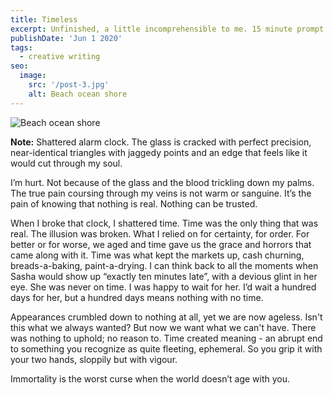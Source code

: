 ```yaml
---
title: Timeless
excerpt: Unfinished, a little incomprehensible to me. 15 minute prompt on creating a set-up to a dystopian future.
publishDate: 'Jun 1 2020'
tags:
  - creative writing
seo:
  image:
    src: '/post-3.jpg'
    alt: Beach ocean shore
---
```


![Beach ocean shore](/post-3.jpg)

**Note:** 
Shattered alarm clock. The glass is cracked with perfect precision, near-identical triangles with jaggedy points and an edge that feels like it would cut through my soul.

I’m hurt. Not because of the glass and the blood trickling down my palms. The true pain coursing through my veins is not warm or sanguine. It’s the pain of knowing that nothing is real. Nothing can be trusted.

When I broke that clock, I shattered time. Time was the only thing that was real. The illusion was broken. What I relied on for certainty, for order. For better or for worse, we aged and time gave us the grace and horrors that came along with it. Time was what kept the markets up, cash churning, breads-a-baking, paint-a-drying. I can think back to all the moments when Sasha would show up “exactly ten minutes late”, with a devious glint in her eye. She was never on time. I was happy to wait for her. I’d wait a hundred days for her, but a hundred days means nothing with no time.

Appearances crumbled down to nothing at all, yet we are now ageless. Isn't this what we always wanted? But now we want what we can't have. There was nothing to uphold; no reason to. Time created meaning - an abrupt end to something you recognize as quite fleeting, ephemeral. So you grip it with your two hands, sloppily but with vigour.

Immortality is the worst curse when the world doesn’t age with you.